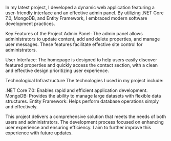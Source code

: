 
In my latest project, I developed a dynamic web application featuring a user-friendly interface and an effective admin panel. By utilizing .NET Core 7.0, MongoDB, and Entity Framework, I embraced modern software development practices.

Key Features of the Project
Admin Panel:
The admin panel allows administrators to update content, add and delete properties, and manage user messages. These features facilitate effective site control for administrators.

User Interface:
The homepage is designed to help users easily discover featured properties and quickly access the contact section, with a clean and effective design prioritizing user experience.

Technological Infrastructure
The technologies I used in my project include:

.NET Core 7.0: Enables rapid and efficient application development.
MongoDB: Provides the ability to manage large datasets with flexible data structures.
Entity Framework: Helps perform database operations simply and effectively.

This project delivers a comprehensive solution that meets the needs of both users and administrators. The development process focused on enhancing user experience and ensuring efficiency. I aim to further improve this experience with future updates.
